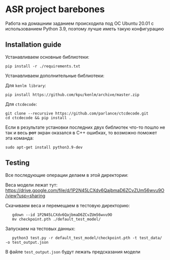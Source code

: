 # ASR project barebones

Работа на домашним заданием происходила под ОС Ubuntu 20.01 с использованием Python 3.9, поэтому лучше иметь такую конфигурацию

## Installation guide

Устанавливаем основные библиотеки:

```shell
pip install -r ./requirements.txt
```

Устанавливаем дополнительные библиотеки:

Для `kenlm library`:

```shell
pip install https://github.com/kpu/kenlm/archive/master.zip
```

Для `ctcdecode`:

```shell
git clone --recursive https://github.com/parlance/ctcdecode.git
cd ctcdecode && pip install .
```

Если в результате установки последних двух библиотек что-то пошло не так и весь ~~рот~~ экран оказался в C++ ошибках, то возможно поможет эта команда:

```shell
sudo apt-get install python3.9-dev
```

## Testing

Все последующие операции делаем в этой директории:

Веса модели лежат тут: <https://drive.google.com/file/d/1P2N45LCXdv6QajbmaD6ZCvZUm56wvu9O/view?usp=sharing>

Скачиваем веса и перемещаем в тестовую директорию:

```shell
   gdown --id 1P2N45LCXdv6QajbmaD6ZCvZUm56wvu9O
   mv checkpoint.pth ./default_test_model/
```

Запускаем на тестовых данных:

```shell
   python3 test.py -r default_test_model/checkpoint.pth -t test_data/ -o test_output.json
```

В файле `test_output.json` будут лежать предсказания модели
